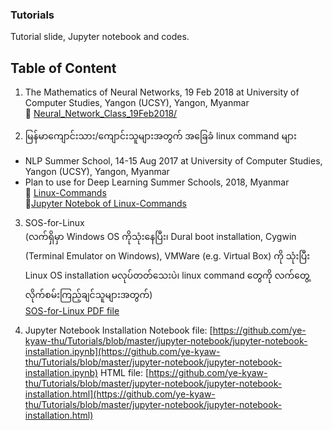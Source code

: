 ### Tutorials
Tutorial slide, Jupyter notebook and codes.

## Table of Content

1. The Mathematics of Neural Networks, 19 Feb 2018 at University of Computer Studies, Yangon (UCSY), Yangon, Myanmar  
   &#128193; [Neural_Network_Class_19Feb2018/](https://github.com/ye-kyaw-thu/Tutorials/tree/master/Neural_Network_Class_19Feb2018)

2. မြန်မာကျောင်းသား/ကျောင်းသူများအတွက် အခြေခံ linux command များ
* NLP Summer School, 14-15 Aug 2017 at University of Computer Studies, Yangon (UCSY), Yangon, Myanmar  
* Plan to use for Deep Learning Summer Schools, 2018, Myanmar  
&#128193; [Linux-Commands](https://github.com/ye-kyaw-thu/Tutorials/tree/master/Linux-Commands)  
&#x1f4d3;[Jupyter Notebok of Linux-Commands](https://github.com/ye-kyaw-thu/Tutorials/blob/master/Linux-Commands/linux-commands.ipynb)

3. SOS-for-Linux  
   (လက်ရှိမှာ Windows OS ကိုသုံးနေပြီး၊ Dural boot installation, Cygwin (Terminal Emulator on Windows), VMWare (e.g. Virtual Box) ကို သုံးပြီး Linux OS installation မလုပ်တတ်သေးပဲ၊ linux command တွေကို လက်တွေ့လိုက်စမ်းကြည့်ချင်သူများအတွက်)  
   [SOS-for-Linux PDF file](https://github.com/ye-kyaw-thu/Tutorials/blob/master/SOS-for-Linux.pdf)  

4. Jupyter Notebook Installation
   Notebook file: [https://github.com/ye-kyaw-thu/Tutorials/blob/master/jupyter-notebook/jupyter-notebook-installation.ipynb](https://github.com/ye-kyaw-thu/Tutorials/blob/master/jupyter-notebook/jupyter-notebook-installation.ipynb)
   HTML file: [https://github.com/ye-kyaw-thu/Tutorials/blob/master/jupyter-notebook/jupyter-notebook-installation.html](https://github.com/ye-kyaw-thu/Tutorials/blob/master/jupyter-notebook/jupyter-notebook-installation.html) 

